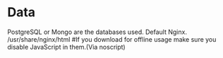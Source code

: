 # Data
PostgreSQL or Mongo are the databases used.
Default Nginx. /usr/share/nginx/html
#If you download for offline usage make sure you disable JavaScript in them.(Via noscript)
